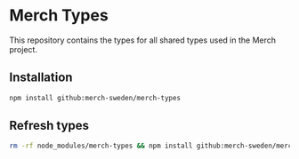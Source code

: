 # Merch Types
This repository contains the types for all shared types used in the Merch project.

## Installation
```bash
npm install github:merch-sweden/merch-types
```

## Refresh types
```bash
rm -rf node_modules/merch-types && npm install github:merch-sweden/merch-types
```